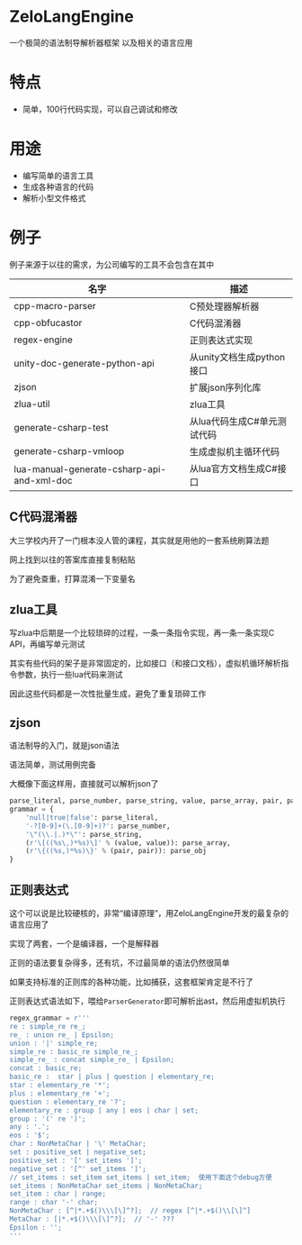 # ZeloLangEngine

一个极简的语法制导解析器框架
以及相关的语言应用

# 特点

* 简单，100行代码实现，可以自己调试和修改

# 用途

* 编写简单的语言工具
* 生成各种语言的代码
* 解析小型文件格式

# 例子

例子来源于以往的需求，为公司编写的工具不会包含在其中

| 名字 | 描述 |
| --- | --- |
cpp-macro-parser | C预处理器解析器
cpp-obfucastor | C代码混淆器
regex-engine | 正则表达式实现
unity-doc-generate-python-api | 从unity文档生成python接口
zjson | 扩展json序列化库
zlua-util | zlua工具
generate-csharp-test | 从lua代码生成C#单元测试代码
generate-csharp-vmloop | 生成虚拟机主循环代码
lua-manual-generate-csharp-api-and-xml-doc | 从lua官方文档生成C#接口

## C代码混淆器

大三学校内开了一门根本没人管的课程，其实就是用他的一套系统刷算法题 

网上找到以往的答案库直接复制粘贴

为了避免查重，打算混淆一下变量名

## zlua工具

写zlua中后期是一个比较琐碎的过程，一条一条指令实现，再一条一条实现C API，再编写单元测试

其实有些代码的架子是非常固定的，比如接口（和接口文档），虚拟机循环解析指令参数，执行一些lua代码来测试

因此这些代码都是一次性批量生成，避免了重复琐碎工作

## zjson

语法制导的入门，就是json语法

语法简单，测试用例完备

大概像下面这样用，直接就可以解析json了

```python
parse_literal, parse_number, parse_string, value, parse_array, pair, parse_obj = [0,0,0,0,0,0,0]
grammar = {
    'null|true|false': parse_literal,
    '-?[0-9]+(\.[0-9]+)?': parse_number,
    '\"(\\.|.)*\"': parse_string,
    (r'\[((%s\,)*%s)\]' % (value, value)): parse_array,
    (r'\{((%s,)*%s)\}' % (pair, pair)): parse_obj
}
```

## 正则表达式

这个可以说是比较硬核的，非常“编译原理”，用ZeloLangEngine开发的最复杂的语言应用了

实现了两套，一个是编译器，一个是解释器

正则的语法要复杂得多，还有坑，不过最简单的语法仍然很简单

如果支持标准的正则库的各种功能，比如捕获，这套框架肯定是不行了

正则表达式语法如下，喂给`ParserGenerator`即可解析出ast，然后用虚拟机执行

```python
regex_grammar = r'''
re : simple_re re_;
re_ : union re_ | Epsilon;
union : '|' simple_re;
simple_re : basic_re simple_re_;
simple_re_ : concat simple_re_ | Epsilon;
concat : basic_re;
basic_re :  star | plus | question | elementary_re;
star : elementary_re '*';
plus : elementary_re '+';
question : elementary_re '?';
elementary_re : group | any | eos | char | set;
group : '(' re ')';
any : '.';
eos : '$';
char : NonMetaChar | '\' MetaChar;
set : positive_set | negative_set;
positive_set : '[' set_items ']';
negative_set : '[^' set_items ']';
// set_items : set_item set_items | set_item;  使用下面这个debug方便
set_items : NonMetaChar set_items | NonMetaChar;
set_item : char | range;
range : char '-' char;
NonMetaChar : [^|*.+$()\\\[\]^?];  // regex [^|*.+$()\\[\]^]
MetaChar : [|*.+$()\\\[\]^?];  // '-' ???
Epsilon : '';
'''

```